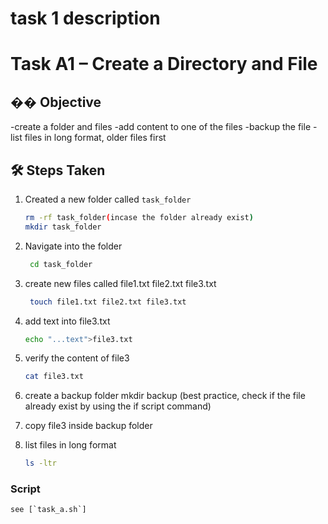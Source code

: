 # task 1 description

# Task A1 – Create a Directory and File

## �� Objective
-create a folder and files
-add content to one of the files
-backup the file
-list files in long format, older files first

## 🛠️ Steps Taken
1. Created a new folder called `task_folder`
  
   ```bash
   rm -rf task_folder(incase the folder already exist)
   mkdir task_folder

2. Navigate into the folder

   ```bash
    cd task_folder 

3. create new files called file1.txt file2.txt file3.txt
   ```bash
    touch file1.txt file2.txt file3.txt

4. add text into file3.txt
    ```bash
    echo "...text">file3.txt

5. verify the content of file3
    ```bash
    cat file3.txt

5. create a backup folder
    mkdir backup (best practice, check if the file already exist by using the if script command)

6. copy file3 inside backup folder

7. list files in long format 
    ```bash
    ls -ltr

### Script
    see [`task_a.sh`]

